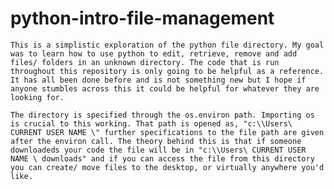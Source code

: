 # python-intro-file-management

    This is a simplistic exploration of the python file directory. My goal was to learn how to use python to edit, retrieve, remove and add files/ folders in an unknown directory. The code that is run throughout this repository is only going to be helpful as a reference. It has all been done before and is not something new but I hope if anyone stumbles across this it could be helpful for whatever they are looking for.

    The directory is specified through the os.environ path. Importing os is crucial to this working. That path is opened as, "c:\\Users\ CURRENT USER NAME \" further specifications to the file path are given after the environ call. The theory behind this is that if someone downloadeds your code the file will be in "c:\\Users\ CURRENT USER NAME \ downloads" and if you can access the file from this directory you can create/ move files to the desktop, or virtually anywhere you'd like.
